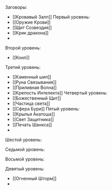 Заговоры:
* [[Кровавый Залп]]
Первый уровень:
* [[Оружие Крови]]
* [[Щит Созвездия]]
* [[Крик дракона]]
* 
Второй уровень:
* [[Коил]]

Третий уровень:
* [[Каменный шип]]
* [[Руна Связывания]]
* [[Приливная Волна]]
* [[Крепость Интелекта]]
Четвертый уровень:
* [[Божественный Щит]]
* [[Частица света]]
* [[Сфера Бури]]
Пятый уровень:
* [[Крылья Акатоша]]
* [[Свет Защитника]]
* [[Печать Шанкса]]
* 
Шестой уровень:

Седьмой уровень:

Восьмой уровень:

Девятый уровень:
* [[Огненный Шторм]]
* 

